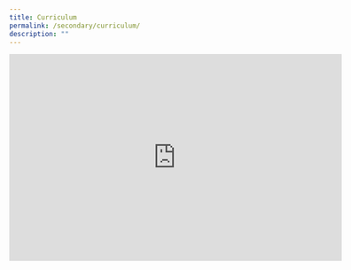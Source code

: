 ```yaml
---
title: Curriculum
permalink: /secondary/curriculum/
description: ""
---
```

<iframe allowfullscreen="true" height="374" width="600" frameborder="0" src="https://docs.google.com/presentation/d/e/2PACX-1vRIIQaCcEd_MeIoM_tGzCFUluvAOpm1omkE3TYxJpFJAnhgQzt2nT13W2VeK-LfYN9-razACxYBReYQ/embed?start=false&amp;loop=false&amp;delayms=3000"></iframe>